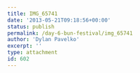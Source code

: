 ```yaml
---
title: IMG_65741
date: '2013-05-21T09:18:56+00:00'
status: publish
permalink: /day-6-bun-festival/img_65741
author: 'Dylan Pavelko'
excerpt: ''
type: attachment
id: 602
---
```

<!DOCTYPE html PUBLIC "-//W3C//DTD HTML 4.0 Transitional//EN" "http://www.w3.org/TR/REC-html40/loose.dtd">
<?xml encoding="UTF-8">
